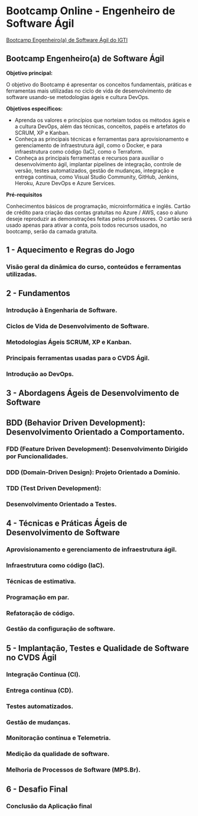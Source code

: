 # Bootcamp Online - Engenheiro de Software Ágil


[Bootcamp Engenheiro(a) de Software Ágil do IGTI](https://www.igti.com.br/custom/engenheiro-de-software-agil/)


## Bootcamp Engenheiro(a) de Software Ágil

**Objetivo principal:**

O objetivo do Bootcamp é apresentar os conceitos fundamentais, práticas e ferramentas mais utilizadas no ciclo de vida de desenvolvimento de software usando-se metodologias ágeis e cultura DevOps.

**Objetivos específicos:**

- Aprenda os valores e princípios que norteiam todos os métodos ágeis e a cultura DevOps, além das técnicas, conceitos, papéis e artefatos do SCRUM, XP e Kanban.
- Conheça as principais técnicas e ferramentas para aprovisionamento e gerenciamento de infraestrutura ágil, como o Docker, e para infraestrutura como código (IaC), como o Terraform.
- Conheça as principais ferramentas e recursos para auxiliar o desenvolvimento ágil, implantar pipelines de integração, controle de versão, testes automatizados, gestão de mudanças, integração e entrega contínua, como Visual Studio Community, GitHub, Jenkins, Heroku, Azure DevOps e Azure Services.

**Pré-requisitos**

Conhecimentos básicos de programação, microinformática e inglês.
 Cartão de crédito para criação das contas gratuitas no Azure / AWS, caso o aluno deseje reproduzir as demonstrações feitas pelos professores. O cartão será usado apenas para ativar a conta, pois todos recursos usados, no bootcamp, serão da camada gratuita.





## 1 - Aquecimento e Regras do Jogo



###  Visão geral da dinâmica do curso, conteúdos e ferramentas utilizadas.





## 2 - Fundamentos



### Introdução à Engenharia de Software.



### Ciclos de Vida de Desenvolvimento de Software.



### Metodologias Ágeis SCRUM, XP e Kanban.



### Principais ferramentas usadas para o CVDS Ágil.



### Introdução ao DevOps.











## 3 - Abordagens Ágeis de Desenvolvimento de Software



## BDD (Behavior Driven Development): Desenvolvimento Orientado a Comportamento.



### FDD (Feature Driven Development): Desenvolvimento Dirigido por Funcionalidades.



### DDD (Domain-Driven Design): Projeto Orientado a Domínio.



### TDD (Test Driven Development):



### Desenvolvimento Orientado a Testes.





## 4 - Técnicas e Práticas Ágeis de Desenvolvimento de Software



### Aprovisionamento e gerenciamento de infraestrutura ágil.



### Infraestrutura como código (IaC).



### Técnicas de estimativa.



### Programação em par.



### Refatoração de código.



### Gestão da configuração de software.



## 5 - Implantação, Testes e Qualidade de Software no CVDS Ágil



### Integração Contínua (CI).



### Entrega contínua (CD).



### Testes automatizados.



### Gestão de mudanças.



### Monitoração contínua e Telemetria.



### Medição da qualidade de software.



### Melhoria de Processos de Software (MPS.Br).



 

## 6 - Desafio Final



### Conclusão da Aplicação final

